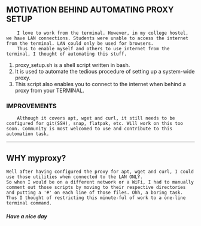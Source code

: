 ## MOTIVATION BEHIND AUTOMATING PROXY SETUP
```#### 
	I love to work from the terminal. However, in my college hostel, we have LAN connections. Students were unable to access the internet from the terminal. LAN could only be used for browsers. 
	Thus to enable myself and others to use internet from the terminal, I thought of automating this stuff.
```

1. proxy_setup.sh is a shell script written in bash.
2. It is used to automate the tedious procedure of setting up a system-wide proxy.
3. This script also enables you to connect to the internet when behind a proxy from your TERMINAL. 

### IMPROVEMENTS
```####	
	Although it covers apt, wget and curl, it still needs to be configured for git(SSH), snap, flatpak, etc. Will work on this too soon. Community is most welcomed to use and contribute to this automation task.
```


----------------------------------------------------------------------------------------------

## WHY myproxy?
```####
Well after having configured the proxy for apt, wget and curl, I could use those utilities when connected to the LAN ONLY. 
So when I would be on a different network or a WiFi, I had to manually comment out those scripts by moving to their respective directories and putting a '#' on each line of those files. Ohh, a boring task. 
Thus I thought of restricting this minute-ful of work to a one-line terminal command.
``` 



##### Have a nice day
